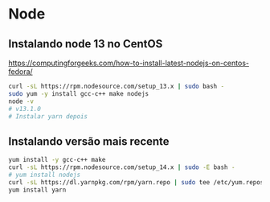 # Node

## Instalando node 13 no CentOS
https://computingforgeeks.com/how-to-install-latest-nodejs-on-centos-fedora/
```sh
curl -sL https://rpm.nodesource.com/setup_13.x | sudo bash -
sudo yum -y install gcc-c++ make nodejs
node -v
# v13.1.0
# Instalar yarn depois
```

## Instalando versão mais recente
```sh
yum install -y gcc-c++ make
curl -sL https://rpm.nodesource.com/setup_14.x | sudo -E bash -
# yum install nodejs
curl -sL https://dl.yarnpkg.com/rpm/yarn.repo | sudo tee /etc/yum.repos.d/yarn.repo
yum install yarn
```